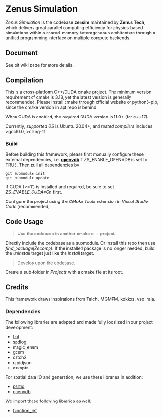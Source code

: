 # Zenus Simulation
*Zenus Simulation* is the codebase **zensim** maintained by **Zenus Tech**, which delivers great parallel computing efficiency for physics-based simulations within a shared-memory heterogeneous architecture through a unified programming interface on multiple compute backends.

## **Document**
See [git wiki](https://github.com/zensim-dev/zpc/wiki) page for more details.

## **Compilation**
This is a cross-platform C++/CUDA cmake project. The minimum version requirement of cmake is 3.18, yet the latest version is generally recommended. Please install cmake through official website or python3-pip, since the cmake version in apt repo is behind.

When CUDA is enabled, the required CUDA version is 11.0+ (for c++17).

Currently, *supported OS* is Ubuntu 20.04+, and *tested compilers* includes >gcc10.0, >clang-11. 

### **Build**

Before building this framework, please first manually configure these external dependencies, i.e. [**openvdb**](https://github.com/AcademySoftwareFoundation/openvdb) if ZS_ENABLE_OPENVDB is set to TRUE. Then pull all dependencies by

```
git submodule init
git submodule update
```

If CUDA (>=11) is installed and required, be sure to set *ZS_ENABLE_CUDA=On* first.

Configure the project using the *CMake Tools* extension in *Visual Studio Code* (recommended).

## **Code Usage**

> Use the codebase in another cmake c++ project.

Directly include the codebase as a submodule. Or install this repo then use *find_package(Zecomp)*.
If the installed package is no longer needed, build the *uninstall* target just like the *install* target.

> Develop upon the codebase.

Create a sub-folder in *Projects* with a cmake file at its root.

## **Credits**
This framework draws inspirations from [Taichi](https://github.com/taichi-dev/taichi), [MGMPM](https://github.com/penn-graphics-research/claymore), kokkos, vsg, raja.

### **Dependencies**
The following libraries are adopted and made fully localized in our project development:
- [fmt](https://fmt.dev/latest/index.html)
- spdlog
- magic_enum
- gcem
- catch2
- rapidjson
- cxxopts

For spatial data IO and generation, we use these libraries in addition:

- [partio](http://partio.us/)
- [openvdb](https://github.com/AcademySoftwareFoundation/openvdb) 

We import these following libraries as well:

- [function_ref](https://github.com/TartanLlama/function_ref)